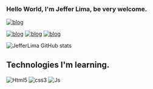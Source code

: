 ### Hello World, I'm Jeffer Lima, be very welcome.
[![blog](https://img.shields.io/website-up-down-green-red/http/monip.org.svg)](https://jeffer.com)

[![blog](https://img.shields.io/badge/LinkedIn-0077B5?style=for-the-badge&logo=linkedin&logoColor=white)](https://www.linkedin.com/in/jefferson-lima-xxx/)
[![blog](https://img.shields.io/badge/WhatsApp-25D366?style=for-the-badge&logo=whatsapp&logoColor=white)](https://wa.me/qr/T2FMJALSAQN7J1)
[![blog](	https://img.shields.io/badge/Gmail-D14836?style=for-the-badge&logo=gmail&logoColor=white)](jefferdev5@gmail.com
)

![JefferLima GitHub stats](https://github-readme-stats.vercel.app/api?username=JefferLima&show_icons=true&theme=tokyonight)

## Technologies I'm learning.

<div style= "display: inline_block"><br?>
  <img align= "center" alt="Html5" src="https://img.shields.io/badge/HTML5-E34F26?style=for-the-badge&logo=html5&logoColor=white">
  <img align= "center" alt="css3" src="https://img.shields.io/badge/CSS3-1572B6?style=for-the-badge&logo=css3&logoColor=white">
  <img align= "center" alt="Js" src="https://img.shields.io/badge/JavaScript-323330?style=for-the-badge&logo=javascript&logoColor=F7DF1E">
</div>
